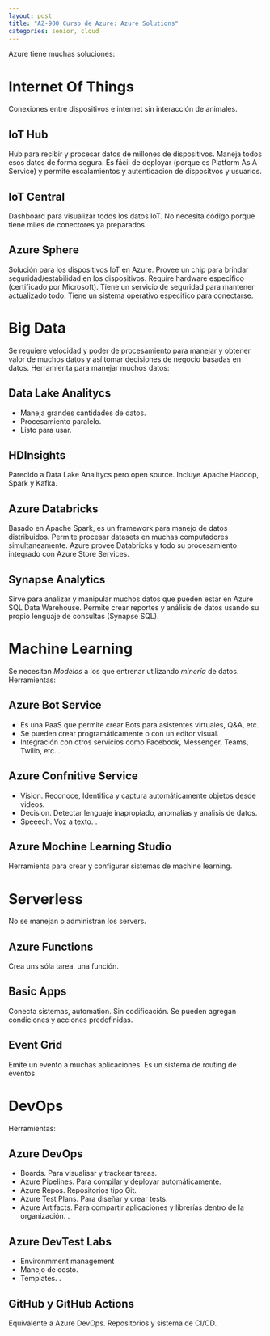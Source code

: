 ```yaml
---
layout: post
title: "AZ-900 Curso de Azure: Azure Solutions"
categories: senior, cloud
---
```


Azure tiene muchas soluciones<!--more-->:

# Internet Of Things

Conexiones entre dispositivos e internet sin interacción de animales.

## IoT Hub

Hub para recibir y procesar datos de millones de dispositivos.
Maneja todos esos datos de forma segura. Es fácil de deployar (porque es Platform As A Service) y permite escalamientos y autenticacion de dispositvos y usuarios.

## IoT Central

Dashboard para visualizar todos los datos IoT. No necesita código porque tiene miles de conectores ya preparados

## Azure Sphere

Solución para los dispositivos IoT en Azure. Provee un chip para brindar seguridad/estabilidad en los dispositivos.
Require hardware específico (certificado por Microsoft).
Tiene un servicio de seguridad para mantener actualizado todo.
Tiene un sistema operativo especifico para conectarse.

# Big Data

Se requiere velocidad y poder de procesamiento para manejar y obtener valor de muchos datos y así tomar decisiones de negocio basadas en datos.
Herramienta para manejar muchos datos:

## Data Lake Analitycs

- Maneja grandes cantidades de datos.
- Procesamiento paralelo.
- Listo para usar.

## HDInsights

Parecido a Data Lake Analitycs pero open source. Incluye Apache Hadoop, Spark y Kafka.

## Azure Databricks

Basado en Apache Spark, es un framework para manejo de datos distribuidos. Permite procesar datasets en muchas computadores simultaneamente.
Azure provee Databricks y todo su procesamiento integrado con Azure Store Services.

## Synapse Analytics

Sirve para analizar y manipular muchos datos que pueden estar en Azure SQL Data Warehouse. Permite crear reportes y análisis de datos usando su propio lenguaje de consultas (Synapse SQL).

# Machine Learning

Se necesitan _Modelos_ a los que entrenar utilizando _minería_ de datos.
Herramientas:

## Azure Bot Service

- Es una PaaS que permite crear Bots para asistentes virtuales, Q&A, etc.
- Se pueden crear programáticamente o con un editor visual.
- Integración con otros servicios como Facebook, Messenger, Teams, Twilio, etc.
  .

## Azure Confnitive Service

- Vision. Reconoce, Identifica y captura automáticamente objetos desde videos.
- Decision. Detectar lenguaje inapropiado, anomalías y analisis de datos.
- Speeech. Voz a texto.
  .

## Azure Mochine Learning Studio

Herramienta para crear y configurar sistemas de machine learning.

# Serverless

No se manejan o administran los servers.

## Azure Functions

Crea uns sóla tarea, una función.

## Basic Apps

Conecta sistemas, automation. Sin codificación. Se pueden agregan condiciones y acciones predefinidas.

## Event Grid

Emite un evento a muchas aplicaciones. Es un sistema de routing de eventos.

# DevOps

Herramientas:

## Azure DevOps

- Boards. Para visualisar y trackear tareas.
- Azure Pipelines. Para compilar y deployar automáticamente.
- Azure Repos. Repositorios tipo Git.
- Azure Test Plans. Para diseñar y crear tests.
- Azure Artifacts. Para compartir aplicaciones y librerías dentro de la organización.
  .

## Azure DevTest Labs

- Environmment management
- Manejo de costo.
- Templates.
  .

## GitHub y GitHub Actions

Equivalente a Azure DevOps.
Repositorios y sistema de CI/CD.
